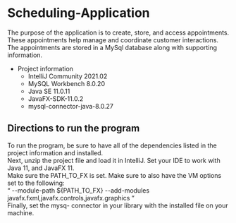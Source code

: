 # Scheduling-Application

The purpose of the application is to create, store, and access appointments. 
These appointments help manage and coordinate customer interactions. 
The appointments are stored in a MySql database along with supporting information. 

- Project information
  - IntelliJ Community 2021.02
  - MySQL Workbench 8.0.20
  - Java SE 11.0.11
  - JavaFX-SDK-11.0.2
  - mysql-connector-java-8.0.27


## Directions to run the program
To run the program, be sure to have all of the dependencies listed in the project information and installed. </br>
Next, unzip the project file and load it in IntelliJ. Set your IDE to work with Java 11, and JavaFX 11. </br>
Make sure the PATH_TO_FX is set. Make sure to also have the VM options set to the following: </br>
“ --module-path ${PATH_TO_FX} --add-modules javafx.fxml,javafx.controls,javafx.graphics “ </br>
Finally, set the mysq- connector in your library with the installed file on your machine. </br>
